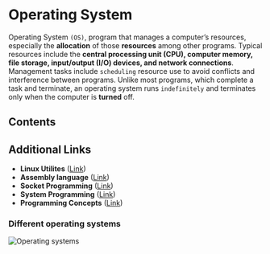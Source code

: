 # Operating System

Operating System `(OS)`, program that manages a computer’s resources, especially the **allocation** of those **resources** among other programs. Typical resources include the **central processing unit (CPU), computer memory, file storage, input/output (I/O) devices, and network connections**. Management tasks include `scheduling` resource use to avoid conflicts and interference between programs. Unlike most programs, which complete a task and terminate, an operating system runs `indefinitely` and terminates only when the computer is **turned** off.

## Contents

## Additional Links

- **Linux Utilites** ([Link](https://github.com/meharehsaan/linux-utilities))
- **Assembly language** ([Link](https://github.com/meharehsaan/intelx86_64))
- **Socket Programming** ([Link](https://github.com/meharehsaan/socketprogramming))
- **System Programming** ([Link](https://github.com/meharehsaan/system-programming))
- **Programming Concepts** ([Link](https://github.com/meharehsaan/progconcepts))

### Different operating systems

![Operating systems](https://www.knowcomputing.com/wp-content/uploads/2022/10/Exampes-of-operating-system.jpg)